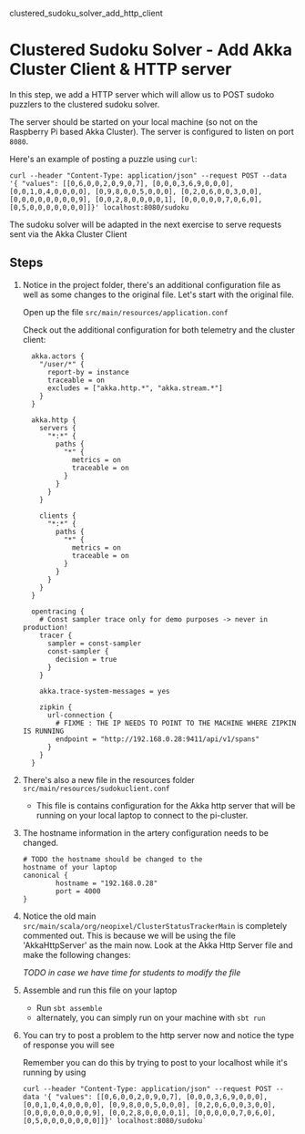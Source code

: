 clustered_sudoku_solver_add_http_client

# Clustered Sudoku Solver - Add Akka Cluster Client & HTTP server

In this step, we add a HTTP server which will allow us to POST
sudoko puzzlers to the clustered sudoku solver.

The server should be started on your local machine (so not on the
Raspberry Pi based Akka Cluster). The server is configured to 
listen on port `8080`.

Here's an example of posting a puzzle using `curl`:

`curl --header "Content-Type: application/json" --request POST --data '{ "values": [[0,6,0,0,2,0,9,0,7], [0,0,0,3,6,9,0,0,0], [0,0,1,0,4,0,0,0,0], [0,9,8,0,0,5,0,0,0], [0,2,0,6,0,0,3,0,0], [0,0,0,0,0,0,0,0,9], [0,0,2,8,0,0,0,0,1], [0,0,0,0,0,7,0,6,0], [0,5,0,0,0,0,0,0,0]]}' localhost:8080/sudoku`

The sudoku solver will be adapted in the next exercise to serve
requests sent via the Akka Cluster Client

## Steps

1. Notice in the project folder, there's an additional configuration file as well as some changes to the
original file. Let's start with the original file. 
    
    Open up the file `src/main/resources/application.conf`
    
    Check out the additional configuration for both telemetry and 
    the cluster client:
    
    ```
      akka.actors {
        "/user/*" {
          report-by = instance
          traceable = on
          excludes = ["akka.http.*", "akka.stream.*"]
        }
      }
    
      akka.http {
        servers {
          "*:*" {
            paths {
              "*" {
                metrics = on
                traceable = on
              }
            }
          }
        }
    
        clients {
          "*:*" {
            paths {
              "*" {
                metrics = on
                traceable = on
              }
            }
          }
        }
      }
    
      opentracing {
        # Const sampler trace only for demo purposes -> never in production!
        tracer {
          sampler = const-sampler
          const-sampler {
            decision = true
          }
        }
    
        akka.trace-system-messages = yes
    
        zipkin {
          url-connection {
            # FIXME : THE IP NEEDS TO POINT TO THE MACHINE WHERE ZIPKIN IS RUNNING
            endpoint = "http://192.168.0.28:9411/api/v1/spans"
          }
        }
      }
    ```
3. There's also a new file in the resources folder 
`src/main/resources/sudokuclient.conf`
    - This file is contains configuration for the Akka http server that will be running on your local laptop to connect 
    to the pi-cluster. 
    
4. The hostname information in the artery configuration 
    needs to be changed. 
    
    ```
    # TODO the hostname should be changed to the 
    hostname of your laptop
    canonical {
            hostname = "192.168.0.28"
            port = 4000
    }
    ```
5. Notice the old main `src/main/scala/org/neopixel/ClusterStatusTrackerMain` is completely commented out. 
This is because we will be using the file 'AkkaHttpServer' as the main now. 
Look at the Akka Http Server file and make the following changes:

    *TODO in case we have time for students to modify the file*
5. Assemble and run this file on your laptop
   
   - Run `sbt assemble`
   - alternately, you can simply run on your machine with 
   `sbt run`
6. You can try to post a problem to the http server now
and notice the type of response you will see

    Remember you can do this by trying to post to your 
    localhost while it's running by using 
    ```
    curl --header "Content-Type: application/json" --request POST --data '{ "values": [[0,6,0,0,2,0,9,0,7], [0,0,0,3,6,9,0,0,0], [0,0,1,0,4,0,0,0,0], [0,9,8,0,0,5,0,0,0], [0,2,0,6,0,0,3,0,0], [0,0,0,0,0,0,0,0,9], [0,0,2,8,0,0,0,0,1], [0,0,0,0,0,7,0,6,0], [0,5,0,0,0,0,0,0,0]]}' localhost:8080/sudoku`
    ```
